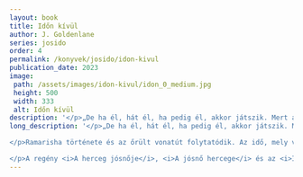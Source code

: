 ```yaml
---
layout: book
title: Időn kívül
author: J. Goldenlane
series: josido
order: 4
permalink: /konyvek/josido/idon-kivul
publication_date: 2023
image: 
 path: /assets/images/idon-kivul/idon_0_medium.jpg
 height: 500
 width: 333
 alt: Időn kívül
description: '</p>„De ha él, hát él, ha pedig él, akkor játszik. Mert amíg nem hal meg, addig a játék megy tovább!” [...]</p>'
long_description: '</p>„De ha él, hát él, ha pedig él, akkor játszik. Mert amíg nem hal meg, addig a játék megy tovább!”</p>

</p>Ramarisha története és az őrült vonatút folytatódik. Az idő, mely végtelen, továbbra is véges, a játszma folytatódik, a tétek emelkednek, és nyers erőből, vagy tovább blöffölve, de még mindig mindenki nyerni akar.</p>

</p>A regény <i>A herceg jósnője</i>, <i>A jósnő hercege</i> és az <i>Időben</i> regényciklus folytatása.</p>'
---
```


